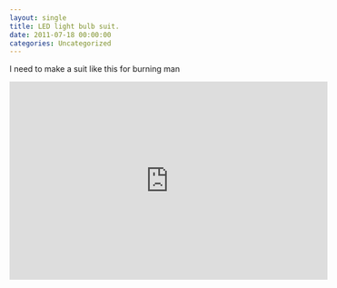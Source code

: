 ```yaml
---
layout: single
title: LED light bulb suit. 
date: 2011-07-18 00:00:00
categories: Uncategorized
---
```

I need to make a suit like this for burning man 
<iframe width="560" height="349" src="http://www.youtube.com/embed/hRcihMO2h28" frameborder="0" allowfullscreen></iframe>
